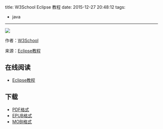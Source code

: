 title: W3School Eclipse 教程
date: 2015-12-27 20:48:12
tags:
  - java
---

![](https://ek8whxe.cloudimg.io/s/width/226/https://www.gitbook.com/cover/book/wizardforcel/w3school-eclipse.jpg?build=1450095882517&v=12.0.2)

作者：[W3School](http://www.w3cschool.cc)

来源：[Eclipse教程](http://www.w3cschool.cc/eclipse/eclipse-tutorial.html)

<!--more-->

## 在线阅读 ##

* [Eclipse教程](https://www.gitbook.com/book/wizardforcel/w3school-eclipse/details)

## 下载 ##

* [PDF格式](https://www.gitbook.com/download/pdf/book/wizardforcel/w3school-eclipse)
* [EPUB格式](https://www.gitbook.com/download/epub/book/wizardforcel/w3school-eclipse)
* [MOBI格式](https://www.gitbook.com/download/mobi/book/wizardforcel/w3school-eclipse)